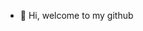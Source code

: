 - 👋 Hi, welcome to my github

<!---
- 👋 Hi, I’m @worasuch
- 👀 I’m interested in Robotics
- 🌱 I’m currently learning ...
- 💞️ I’m looking to collaborate on ...
- 📫 haomachai.com
--->

<!---
worasuch/worasuch is a ✨ special ✨ repository because its `README.md` (this file) appears on your GitHub profile.
You can click the Preview link to take a look at your changes.
--->
